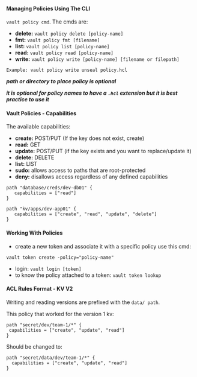 #### Managing Policies Using The CLI 
`vault policy cmd`. The cmds are:
- **delete:** `vault policy delete [policy-name]`  
- **fmt:** `vault policy fmt [filename]` 
- **list:** `vault policy list [policy-name]`
- **read:** `vault policy read [policy-name]`
- **write:** `vault policy write [policy-name] [filename or filepath]`

`Example: vault policy write unseal policy.hcl`

***path or directory to place policy is optional***

***it is optional for policy names to have a `.hcl` extension but it is best practice to use it***

#### Vault Policies - Capabilities
The available capabilities:
- **create:** POST/PUT (If the key does not exist, create)
- **read:** GET
- **update:** POST/PUT (if the key exists and you want to replace/update it)
- **delete:** DELETE
- **list:** LIST
- **sudo:** allows access to paths that are root-protected
- **deny:** disallows access regardless of any defined capabilities

```
path "database/creds/dev-db01" {
   capabilities = ["read"]
}

path "kv/apps/dev-app01" {
   capabilities = ["create", "read", "update", "delete"]
}
```

#### Working With Policies
- create a new token and associate it with a specific policy use this cmd: 
```
vault token create -policy="policy-name"
```
- login: `vault login [token]`
- to know the policy attached to a token: `vault token lookup`

 #### ACL Rules Format - KV V2
 Writing and reading versions are prefixed with the `data/ path`.
 
 This policy that worked for the version 1 kv:
 ```
 path "secret/dev/team-1/*" {
  capabilities = ["create", "update", "read"]
}
```

Should be changed to:
```
path "secret/data/dev/team-1/*" {
  capabilities = ["create", "update", "read"]
}
```

